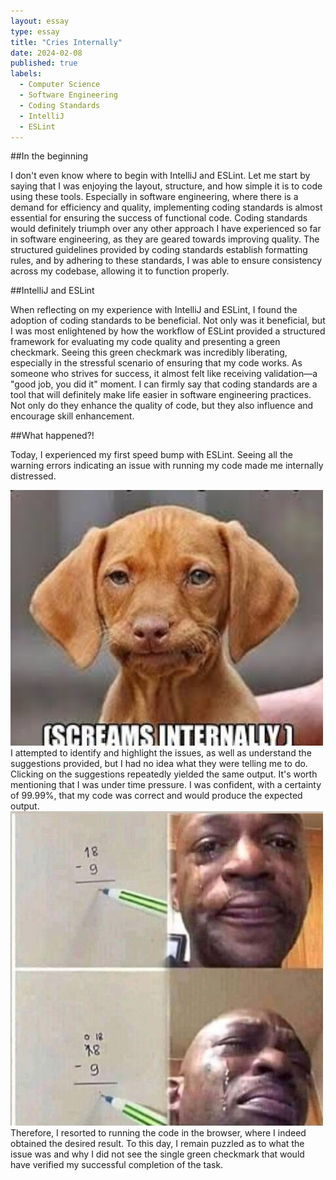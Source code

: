 ```yaml
---
layout: essay
type: essay
title: "Cries Internally"
date: 2024-02-08
published: true
labels:
  - Computer Science
  - Software Engineering
  - Coding Standards
  - IntelliJ
  - ESLint
---
```


##In the beginning 

I don't even know where to begin with IntelliJ and ESLint. Let me start by saying that I was enjoying the layout, structure, and how simple it is to code using these tools. Especially in software engineering, where there is a demand for efficiency and quality, implementing coding standards is almost essential for ensuring the success of functional code. Coding standards would definitely triumph over any other approach I have experienced so far in software engineering, as they are geared towards improving quality. The structured guidelines provided by coding standards establish formatting rules, and by adhering to these standards, I was able to ensure consistency across my codebase, allowing it to function properly.

##IntelliJ and ESLint

When reflecting on my experience with IntelliJ and ESLint, I found the adoption of coding standards to be beneficial. Not only was it beneficial, but I was most enlightened by how the workflow of ESLint provided a structured framework for evaluating my code quality and presenting a green checkmark. Seeing this green checkmark was incredibly liberating, especially in the stressful scenario of ensuring that my code works. As someone who strives for success, it almost felt like receiving validation—a "good job, you did it" moment. I can firmly say that coding standards are a tool that will definitely make life easier in software engineering practices. Not only do they enhance the quality of code, but they also influence and encourage skill enhancement.

##What happened?!

Today, I experienced my first speed bump with ESLint. Seeing all the warning errors indicating an issue with running my code made me internally distressed. 
<div class="text-center p-4">
  <img width="500px" src="/img/coding standards1.png" class="img-thumbnail" >
</div>
 I attempted to identify and highlight the issues, as well as understand the suggestions provided, but I had no idea what they were telling me to do. Clicking on the suggestions repeatedly yielded the same output. It's worth mentioning that I was under time pressure. I was confident, with a certainty of 99.99%, that my code was correct and would produce the expected output. 
    <div class="text-center p-4">
  <img width="500px" src="/img/coding standards2.png" class="img-thumbnail" >
</div>
Therefore, I resorted to running the code in the browser, where I indeed obtained the desired result. To this day, I remain puzzled as to what the issue was and why I did not see the single green checkmark that would have verified my successful completion of the task.


